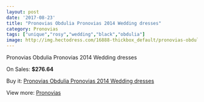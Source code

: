 ```yaml
---
layout: post
date: '2017-08-23'
title: "Pronovias Obdulia Pronovias 2014 Wedding dresses"
category: Pronovias
tags: ["unique","rosy","wedding","black","obdulia"]
image: http://img.hectodress.com/16888-thickbox_default/pronovias-obdulia-pronovias-2014-wedding-dresses.jpg
---
```

Pronovias Obdulia Pronovias 2014 Wedding dresses

On Sales: **$276.64**
<a href="https://www.hectodress.com/pronovias/8057-pronovias-obdulia-pronovias-2014-wedding-dresses.html"><amp-img layout="responsive" width="600" height="600" src="//img.hectodress.com/16888-thickbox_default/pronovias-obdulia-pronovias-2014-wedding-dresses.jpg" alt="Pronovias Obdulia Pronovias 2014 Wedding dresses 0" /></a>
<a href="https://www.hectodress.com/pronovias/8057-pronovias-obdulia-pronovias-2014-wedding-dresses.html"><amp-img layout="responsive" width="600" height="600" src="//img.hectodress.com/16891-thickbox_default/pronovias-obdulia-pronovias-2014-wedding-dresses.jpg" alt="Pronovias Obdulia Pronovias 2014 Wedding dresses 1" /></a>
<a href="https://www.hectodress.com/pronovias/8057-pronovias-obdulia-pronovias-2014-wedding-dresses.html"><amp-img layout="responsive" width="600" height="600" src="//img.hectodress.com/16890-thickbox_default/pronovias-obdulia-pronovias-2014-wedding-dresses.jpg" alt="Pronovias Obdulia Pronovias 2014 Wedding dresses 2" /></a>
<a href="https://www.hectodress.com/pronovias/8057-pronovias-obdulia-pronovias-2014-wedding-dresses.html"><amp-img layout="responsive" width="600" height="600" src="//img.hectodress.com/16889-thickbox_default/pronovias-obdulia-pronovias-2014-wedding-dresses.jpg" alt="Pronovias Obdulia Pronovias 2014 Wedding dresses 3" /></a>

Buy it: [Pronovias Obdulia Pronovias 2014 Wedding dresses](https://www.hectodress.com/pronovias/8057-pronovias-obdulia-pronovias-2014-wedding-dresses.html "Pronovias Obdulia Pronovias 2014 Wedding dresses")

View more: [Pronovias](https://www.hectodress.com/139-pronovias "Pronovias")